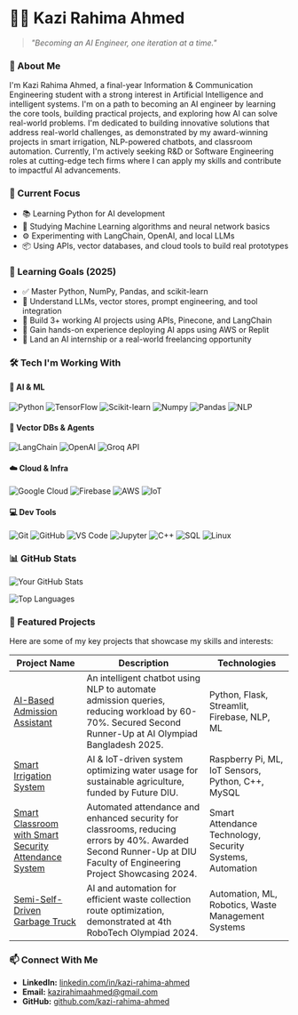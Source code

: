 # 👨‍💻 Kazi Rahima Ahmed

> _"Becoming an AI Engineer, one iteration at a time."_ 

### 👋 About Me

I'm Kazi Rahima Ahmed, a final-year Information & Communication Engineering student with a strong interest in Artificial Intelligence and intelligent systems. I'm on a path to becoming an AI engineer by learning the core tools, building practical projects, and exploring how AI can solve real-world problems. I'm dedicated to building innovative solutions that address real-world challenges, as demonstrated by my award-winning projects in smart irrigation, NLP-powered chatbots, and classroom automation. Currently, I'm actively seeking R&D or Software Engineering roles at cutting-edge tech firms where I can apply my skills and contribute to impactful AI advancements.

### 🎯 Current Focus

*   📚 Learning Python for AI development
*   🧠 Studying Machine Learning algorithms and neural network basics
*   ⚙️ Experimenting with LangChain, OpenAI, and local LLMs
*   📦 Using APIs, vector databases, and cloud tools to build real prototypes

### 🧪 Learning Goals (2025)

*   ✅ Master Python, NumPy, Pandas, and scikit-learn
*   🔄 Understand LLMs, vector stores, prompt engineering, and tool integration
*   🔄 Build 3+ working AI projects using APIs, Pinecone, and LangChain
*   🔄 Gain hands-on experience deploying AI apps using AWS or Replit
*   🚀 Land an AI internship or a real-world freelancing opportunity

### 🛠️ Tech I'm Working With

#### 🧠 AI & ML

![Python](https://img.shields.io/badge/Python-3776AB?style=for-the-badge&logo=python&logoColor=white)
![TensorFlow](https://img.shields.io/badge/TensorFlow-FF6F00?style=for-the-badge&logo=tensorflow&logoColor=white)
![Scikit-learn](https://img.shields.io/badge/scikit--learn-F7931E?style=for-the-badge&logo=scikit-learn&logoColor=white)
![Numpy](https://img.shields.io/badge/Numpy-013243?style=for-the-badge&logo=numpy&logoColor=white)
![Pandas](https://img.shields.io/badge/Pandas-150458?style=for-the-badge&logo=pandas&logoColor=white)
![NLP](https://img.shields.io/badge/NLP-FF6F00?style=for-the-badge&logo=tensorflow&logoColor=white) <!-- Placeholder, consider a more specific NLP badge if available -->

#### 🧩 Vector DBs & Agents

![LangChain](https://img.shields.io/badge/LangChain-222222?style=for-the-badge&logo=langchain&logoColor=white)
![OpenAI](https://img.shields.io/badge/OpenAI-412991?style=for-the-badge&logo=openai&logoColor=white)
![Groq API](https://img.shields.io/badge/Groq_API-F7931E?style=for-the-badge&logo=groq&logoColor=white)

#### ☁️ Cloud & Infra

![Google Cloud](https://img.shields.io/badge/Google_Cloud-4285F4?style=for-the-badge&logo=google-cloud&logoColor=white)
![Firebase](https://img.shields.io/badge/Firebase-FFCA28?style=for-the-badge&logo=firebase&logoColor=black)
![AWS](https://img.shields.io/badge/AWS-232F3E?style=for-the-badge&logo=amazon-aws&logoColor=white)
![IoT](https://img.shields.io/badge/IoT-007ACC?style=for-the-badge&logo=arduino&logoColor=white) <!-- Placeholder, consider a more specific IoT badge if available -->

#### 💻 Dev Tools

![Git](https://img.shields.io/badge/Git-F05032?style=for-the-badge&logo=git&logoColor=white)
![GitHub](https://img.shields.io/badge/GitHub-181717?style=for-the-badge&logo=github&logoColor=white)
![VS Code](https://img.shields.io/badge/VS_Code-007ACC?style=for-the-badge&logo=visual-studio-code&logoColor=white)
![Jupyter](https://img.shields.io/badge/Jupyter-F37626?style=for-the-badge&logo=jupyter&logoColor=white)
![C++](https://img.shields.io/badge/C%2B%2B-00599C?style=for-the-badge&logo=c%2B%2B&logoColor=white)
![SQL](https://img.shields.io/badge/SQL-4479A1?style=for-the-badge&logo=postgresql&logoColor=white) <!-- Example, choose your specific SQL DB -->
![Linux](https://img.shields.io/badge/Linux-FCC624?style=for-the-badge&logo=linux&logoColor=black)

### 📊 GitHub Stats

![Your GitHub Stats](https://github-readme-stats.vercel.app/api?username=kazi-rahima-ahmed&show_icons=true&theme=radical)

![Top Languages](https://github-readme-stats.vercel.app/api/top-langs/?username=kazi-rahima-ahmed&layout=compact&theme=radical)

### 🚀 Featured Projects

Here are some of my key projects that showcase my skills and interests:

| Project Name | Description | Technologies |
|---|---|---|
| [AI-Based Admission Assistant](https://github.com/kazi-rahima-ahmed/AI-Based-Admission-Assistant) | An intelligent chatbot using NLP to automate admission queries, reducing workload by 60-70%. Secured Second Runner-Up at AI Olympiad Bangladesh 2025. | Python, Flask, Streamlit, Firebase, NLP, ML |
| [Smart Irrigation System](https://github.com/kazi-rahima-ahmed/Smart-Irrigation-System) | AI & IoT-driven system optimizing water usage for sustainable agriculture, funded by Future DIU. | Raspberry Pi, ML, IoT Sensors, Python, C++, MySQL |
| [Smart Classroom with Smart Security Attendance System](https://github.com/kazi-rahima-ahmed/Smart-Classroom-Security) | Automated attendance and enhanced security for classrooms, reducing errors by 40%. Awarded Second Runner-Up at DIU Faculty of Engineering Project Showcasing 2024. | Smart Attendance Technology, Security Systems, Automation |
| [Semi-Self-Driven Garbage Truck](https://github.com/kazi-rahima-ahmed/Semi-Self-Driven-Garbage-Truck) | AI and automation for efficient waste collection route optimization, demonstrated at 4th RoboTech Olympiad 2024. | Automation, ML, Robotics, Waste Management Systems |

### 📫 Connect With Me

- **LinkedIn:** [linkedin.com/in/kazi-rahima-ahmed](https://www.linkedin.com/in/kazi-rahima-ahmed)
- **Email:** [kazirahimaahmed@gmail.com](mailto:kazirahimaahmed@gmail.com)
- **GitHub:** [github.com/kazi-rahima-ahmed](https://github.com/kazi-rahima-ahmed)

<!--START_SECTION:activity-->
<!--END_SECTION:activity-->
